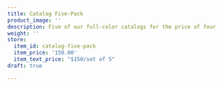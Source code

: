 ```yaml
---
title: Catalog Five-Pack
product_image: ''
description: Five of our full-color catalogs for the price of four
weight: ''
store:
  item_id: catalog-five-pack
  item_price: '150.00'
  item_text_price: "$150/set of 5"
draft: true

---
```

